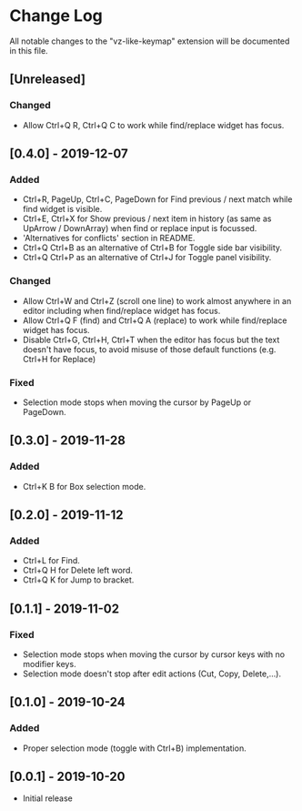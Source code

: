 # Change Log

All notable changes to the "vz-like-keymap" extension will be documented in this file.

## [Unreleased]
### Changed
- Allow Ctrl+Q R, Ctrl+Q C to work while find/replace widget has focus.

## [0.4.0] - 2019-12-07
### Added
- Ctrl+R, PageUp, Ctrl+C, PageDown for Find previous / next match while find widget is visible.
- Ctrl+E, Ctrl+X for Show previous / next item in history (as same as UpArrow / DownArray) when find or replace input is focussed.
- 'Alternatives for conflicts' section in README.
- Ctrl+Q Ctrl+B as an alternative of Ctrl+B for Toggle side bar visibility.
- Ctrl+Q Ctrl+P as an alternative of Ctrl+J for Toggle panel visibility.

### Changed
- Allow Ctrl+W and Ctrl+Z (scroll one line) to work almost anywhere in an editor including when find/replace widget has focus.
- Allow Ctrl+Q F (find) and Ctrl+Q A (replace) to work while find/replace widget has focus.
- Disable Ctrl+G, Ctrl+H, Ctrl+T when the editor has focus but the text doesn't have focus, to avoid misuse of those default functions (e.g. Ctrl+H for Replace)

### Fixed
- Selection mode stops when moving the cursor by PageUp or PageDown.

## [0.3.0] - 2019-11-28
### Added
- Ctrl+K B for Box selection mode.

## [0.2.0] - 2019-11-12
### Added
- Ctrl+L for Find.
- Ctrl+Q H for Delete left word.
- Ctrl+Q K for Jump to bracket.

## [0.1.1] - 2019-11-02
### Fixed
- Selection mode stops when moving the cursor by cursor keys with no modifier keys.
- Selection mode doesn't stop after edit actions (Cut, Copy, Delete,...).

## [0.1.0] - 2019-10-24
### Added
- Proper selection mode (toggle with Ctrl+B) implementation.

## [0.0.1] - 2019-10-20
- Initial release
